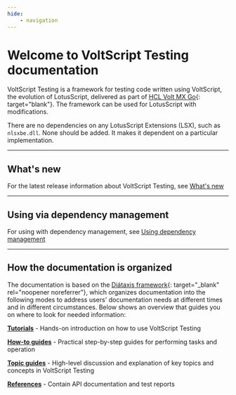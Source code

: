 ```yaml
---
hide:
    - navigation
---
```

# Welcome to VoltScript Testing documentation

VoltScript Testing is a framework for testing code written using VoltScript, the evolution of LotusScript, delivered as part of [HCL Volt MX Go](https://opensource.hcltechsw.com/voltmxgo-documentation/index.html){: target="blank"}. The framework can be used for LotusScript with modifications.

There are no dependencies on any LotusScript Extensions (LSX), such as `nlsxbe.dll`. None should be added. It makes it dependent on a particular implementation.

---
## What's new

For the latest release information about VoltScript Testing, see [What's new](references/whatsnew.md)

---
## Using via dependency management

For using with dependency management, see [Using dependency management](howto/archipelago.md)

---
## How the documentation is organized

The documentation is based on the [Diátaxis framework](https://diataxis.fr/){: target="_blank" rel="noopener noreferrer”}, which organizes documentation into the following modes to address users' documentation needs at different times and in different circumstances. Below shows an overview that guides you on where to look for needed information:

**[Tutorials](tutorials/index.md)** - Hands-on introduction on how to use VoltScript Testing

**[How-to guides](howto/index.md)** - Practical step-by-step guides for performing tasks and operation

**[Topic guides](topicguides/index.md)** - High-level discussion and explanation of key topics and concepts in VoltScript Testing

**[References](references/index.md)** - Contain API documentation and test reports
